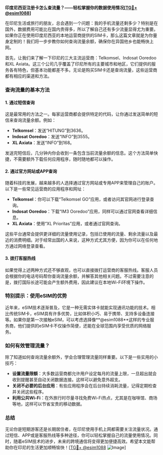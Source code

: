 **印度尼西亚注册卡怎么查流量？——轻松掌握你的数据使用情况[[TG💪+ @esim1088](https://t.me/s/esim1088)]**

在印尼生活或旅行的朋友，总会遇到一个问题：我的手机流量还剩多少？特别是在国外，数据费用可能比在国内贵得多，所以了解自己还有多少流量显得尤为重要。如果你正在使用印度尼西亚的本地运营商提供的SIM卡，那么这篇文章就是为你量身定制的！我们将一步步教你如何查询流量余额，确保你在异国他乡也能畅快上网。

首先，让我们来了解一下印尼的三大主流运营商：Telkomsel、Indosat Ooredoo和XL Axiata。这三个公司几乎覆盖了印尼所有的主要城市和地区，它们提供的服务各有特色，但基本功能都差不多。无论是购买SIM卡还是查询流量，这些运营商都有相应的渠道和方法。

### 查询流量的基本方法

#### 1. **通过短信查询**
这是最常用的方法之一。每家运营商都会提供特定的代码，让你通过发送简单的短信来查询流量余额。例如：

- **Telkomsel**：发送“HITUNG”到3636。
- **Indosat Ooredoo**：发送“INFO”到3555。
- **XL Axiata**：发送“INFO”到168。

发送完短信后，几分钟内你会收到一条包含当前流量余额的信息。这个方法简单快捷，不需要额外下载任何应用程序，随时随地都可以操作。

#### 2. **通过官方网站或APP查询**
随着科技的发展，越来越多的人选择通过官方网站或专用APP来管理自己的账户。以下是一些常见运营商的应用程序和网址：

- **Telkomsel**：你可以下载“Telkomsel GO”应用，或者访问其官网进行登录查询。
- **Indosat Ooredoo**：下载“IM3 Ooredoo”应用，同样可以通过官网查看详细信息。
- **XL Axiata**：使用“XL Prioritas”应用，或者通过官网查询。

这些平台通常会提供更详细的流量使用记录，包括已使用的流量、剩余流量以及最近的消费明细。对于经常出国的人来说，这种方式尤其方便，因为你可以在任何地方通过网络登录查看。

#### 3. **拨打客服热线**
如果觉得上述两种方式还不够直观，也可以直接拨打运营商的客服热线。客服人员会根据你的电话号码帮你查询流量余额，并解答其他相关问题。不过需要注意的是，拨打国际长途可能会产生额外费用，因此建议在本地Wi-Fi环境下操作。

### 特别提示：使用eSIM的优势

近年来，eSIM技术逐渐普及，它是一种无需实体卡就能实现通讯功能的技术。相比传统SIM卡，eSIM具有许多优势，比如体积小巧、易于携带、支持多设备连接等。如果你是第一次接触eSIM，可以考虑选择像**@esim1088**这样的专业服务商，他们提供的eSIM卡不仅操作简便，还能在全球范围内享受优质的网络服务。

### 如何有效管理流量？

除了知道如何查询流量余额外，学会合理管理流量同样重要。以下是一些实用的小技巧：

- **设置流量限额**：大多数运营商都允许用户设定每月的流量上限，一旦超出就会收到提醒甚至自动关闭数据连接。这样可以避免意外超支。
- **关闭不必要的后台应用**：有些应用程序会在后台持续消耗流量，记得定期检查并关闭这些程序。
- **利用公共Wi-Fi**：在外旅行时尽量寻找免费Wi-Fi热点，尤其是在咖啡馆、商场等地，这样可以节省宝贵的移动数据。

### 总结

无论你是短期游客还是长期居住者，在印尼使用手机上网都需要关注流量状况。通过短信、APP或是客服热线等多种途径，你可以轻松掌握自己的流量使用情况。同时，随着eSIM技术的进步，未来的跨境通信将变得更加便捷高效。希望本文能帮助你在印尼的生活更加顺畅愉快！[[TG💪+ @esim1088](https://t.me/s/esim1088) ![Image](https://i.postimg.cc/4NQfJmqS/Snipaste-2025-05-13-00-14-12.png)]